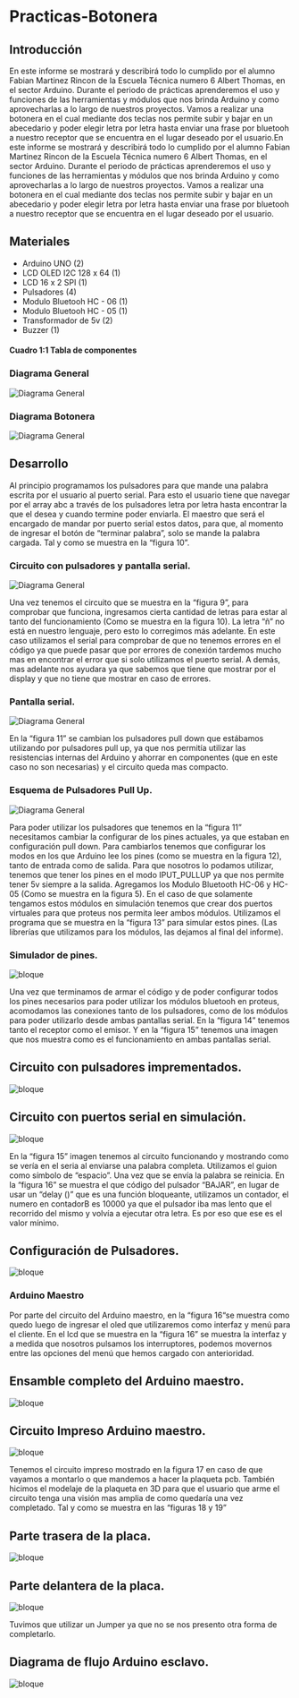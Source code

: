 # Practicas-Botonera
## Introducción
En este informe se mostrará y describirá todo lo cumplido por el alumno Fabian Martinez Rincon de la Escuela Técnica numero 6 Albert Thomas, en el sector Arduino.
Durante el periodo de prácticas aprenderemos el uso y funciones de las herramientas y módulos que nos brinda Arduino y como aprovecharlas a lo largo de nuestros proyectos.
Vamos a realizar una botonera en el cual mediante dos teclas nos permite subir y bajar en un abecedario y poder elegir letra por letra hasta enviar una frase por bluetooh a nuestro receptor que se encuentra en el lugar deseado por el usuario.En este informe se mostrará y describirá todo lo cumplido por el alumno Fabian Martinez Rincon de la Escuela Técnica numero 6 Albert Thomas, en el sector Arduino. Durante el periodo de prácticas aprenderemos el uso y funciones de las herramientas y módulos que nos brinda Arduino y como aprovecharlas a lo largo de nuestros proyectos. Vamos a realizar una botonera en el cual mediante dos teclas nos permite subir y bajar en un abecedario y poder elegir letra por letra hasta enviar una frase por bluetooh a nuestro receptor que se encuentra en el lugar deseado por el usuario.

## Materiales
- Arduino UNO (2)
- LCD OLED I2C 128 x 64 (1)
- LCD 16 x 2 SPI (1)
- Pulsadores (4)
- Modulo Bluetooh HC - 06 (1)
- Modulo Bluetooh HC - 05 (1)
- Transformador de 5v (2)
- Buzzer (1)
#### Cuadro 1:1 Tabla de componentes

### Diagrama General
![Diagrama General](Images/diagrama.png)

### Diagrama Botonera

![Diagrama General](Images/diagrama2.png)

## Desarrollo
Al principio programamos los pulsadores para que mande una palabra escrita por el usuario al puerto serial. Para esto el usuario tiene que navegar por el array
abc a través de los pulsadores letra por letra hasta encontrar la que el desea y cuando termine poder enviarla. El maestro que será el encargado de mandar por
puerto serial estos datos, para que, al momento de ingresar el botón de “terminar palabra”, solo se mande la palabra cargada. Tal y como se muestra en la “figura
10”.

### Circuito con pulsadores y pantalla serial.
![Diagrama General](Images/1.png)

Una vez tenemos el circuito que se muestra en la “figura 9”, para comprobar que funciona, ingresamos cierta cantidad de letras para estar al tanto del
funcionamiento (Como se muestra en la figura 10). La letra “ñ” no está en nuestro lenguaje, pero esto lo corregimos más adelante.
En este caso utilizamos el serial para comprobar de que no tenemos errores en el código ya que puede pasar que por errores de conexión tardemos mucho mas
en encontrar el error que si solo utilizamos el puerto serial. A demás, mas adelante nos ayudara ya que sabemos que tiene que mostrar por el display y
que no tiene que mostrar en caso de errores.

### Pantalla serial.
![Diagrama General](Images/2.png)

En la “figura 11” se cambian los pulsadores pull down que estábamos utilizando por pulsadores pull up, ya que nos permitía utilizar las resistencias internas del
Arduino y ahorrar en componentes (que en este caso no son necesarias) y el circuito queda mas compacto.

### Esquema de Pulsadores Pull Up.
![Diagrama General](Images/3.png)

Para poder utilizar los pulsadores que tenemos en la “figura 11” necesitamos cambiar la configurar de los pines actuales, ya que estaban en configuración pull
down. Para cambiarlos tenemos que configurar los modos en los que Arduino lee los pines (como se muestra en la figura 12), tanto de entrada como de salida.
Para que nosotros lo podamos utilizar, tenemos que tener los pines en el modo IPUT_PULLUP ya que nos permite tener 5v siempre a la salida.
Agregamos los Modulo Bluetooth HC-06 y HC-05 (Como se muestra en la figura 5). En el caso de que solamente tengamos estos módulos en simulación tenemos que crear dos puertos virtuales para que proteus nos permita leer ambos módulos. Utilizamos el programa que se muestra en la “figura 13” para simular estos pines. (Las librerías que utilizamos para los módulos, las dejamos al final del informe).

### Simulador de pines.
![bloque](Images/4.png)

Una vez que terminamos de armar el código y de poder configurar todos los pines necesarios para poder utilizar los módulos bluetooh en proteus, acomodamos las conexiones tanto de los pulsadores, como de los módulos para poder utilizarlo desde ambas pantallas serial. En la “figura 14” tenemos tanto el receptor como el emisor. Y en la “figura 15” tenemos una imagen que nos muestra como es el funcionamiento en ambas pantallas serial.

## Circuito con pulsadores imprementados.
![bloque](Images/5.png)

## Circuito con puertos serial en simulación.
![bloque](Images/6.png)


En la “figura 15” imagen tenemos al circuito funcionando y mostrando como se vería en el seria al enviarse una palabra completa. Utilizamos el guion como
símbolo de “espacio”. Una vez que se envía la palabra se reinicia. En la “figura 16” se muestra el que código del pulsador “BAJAR”, en lugar de
usar un “delay ()” que es una función bloqueante, utilizamos un contador, el numero en contadorB es 10000 ya que el pulsador iba mas lento que el recorrido
del mismo y volvía a ejecutar otra letra. Es por eso que ese es el valor mínimo.

## Configuración de Pulsadores.
![bloque](Images/7.png)

### Arduino Maestro
Por parte del circuito del Arduino maestro, en la “figura 16“se muestra como quedo luego de ingresar el oled que utilizaremos como interfaz y menú para el
cliente. En el lcd que se muestra en la “figura 16” se muestra la interfaz y a medida que nosotros pulsamos los interruptores, podemos movernos entre las opciones del menú que hemos cargado con anterioridad.

## Ensamble completo del Arduino maestro.
![bloque](Images/8nose.png)

## Circuito Impreso Arduino maestro.
![bloque](Images/8.png)

Tenemos el circuito impreso mostrado en la figura 17 en caso de que vayamos a montarlo o que mandemos a hacer la plaqueta pcb. También hicimos el modelaje de la plaqueta en 3D para que el usuario que arme el circuito tenga una visión mas amplia de como quedaría una vez completado. Tal y como se
muestra en las “figuras 18 y 19”

## Parte trasera de la placa.
![bloque](Images/9.png)

## Parte delantera de la placa.
![bloque](Images/10.png)

Tuvimos que utilizar un Jumper ya que no se nos presento otra forma de completarlo.

## Diagrama de flujo Arduino esclavo.
![bloque](Images/10.png)
